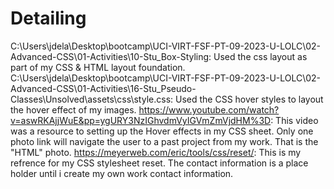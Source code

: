 # Detailing
C:\Users\jdela\Desktop\bootcamp\UCI-VIRT-FSF-PT-09-2023-U-LOLC\02-Advanced-CSS\01-Activities\10-Stu_Box-Styling: Used the css layout as part of my CSS & HTML layout foundation.
C:\Users\jdela\Desktop\bootcamp\UCI-VIRT-FSF-PT-09-2023-U-LOLC\02-Advanced-CSS\01-Activities\16-Stu_Pseudo-Classes\Unsolved\assets\css\style.css: Used the CSS hover styles to layout the hover effect of my images. 
https://www.youtube.com/watch?v=aswRKAjjWuE&pp=ygURY3NzIGhvdmVyIGVmZmVjdHM%3D: This video was a resource to setting up the Hover effects in my CSS sheet. 
Only one photo link will navigate the user to a past project from my work. That is the "HTML" photo.
https://meyerweb.com/eric/tools/css/reset/: This is my refrence for my CSS stylesheet reset. 
The contact information is a place holder until i create my own work contact information. 
